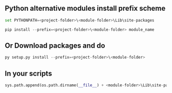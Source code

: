 ## Python alternative modules install prefix scheme


```python
set PYTHONPATH=<project-folder>\<module-folder>\Lib\site-packages

pip install --prefix=<project-folder>\<module-folder> module_name

```

## Or Download packages and do


```python
py setup.py install --prefix=<project-folder>\<module-folder>
```

## In your scripts



```python
sys.path.append(os.path.dirname(__file__) + <module-folder>\Lib\site-packages )
```
